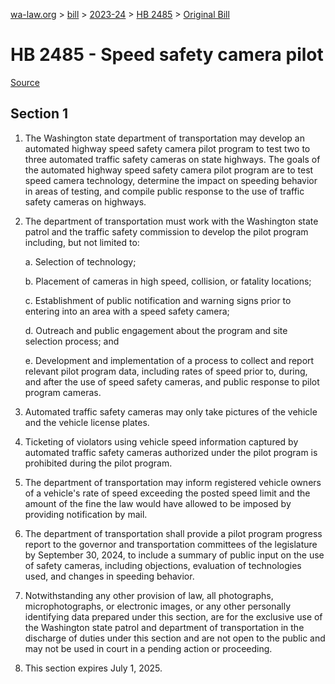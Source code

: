 [wa-law.org](/) > [bill](/bill/) > [2023-24](/bill/2023-24/) > [HB 2485](/bill/2023-24/hb/2485/) > [Original Bill](/bill/2023-24/hb/2485/1/)

# HB 2485 - Speed safety camera pilot

[Source](http://lawfilesext.leg.wa.gov/biennium/2023-24/Pdf/Bills/House%20Bills/2485.pdf)

## Section 1
1. The Washington state department of transportation may develop an automated highway speed safety camera pilot program to test two to three automated traffic safety cameras on state highways. The goals of the automated highway speed safety camera pilot program are to test speed camera technology, determine the impact on speeding behavior in areas of testing, and compile public response to the use of traffic safety cameras on highways.

2. The department of transportation must work with the Washington state patrol and the traffic safety commission to develop the pilot program including, but not limited to:

    a. Selection of technology;

    b. Placement of cameras in high speed, collision, or fatality locations;

    c. Establishment of public notification and warning signs prior to entering into an area with a speed safety camera;

    d. Outreach and public engagement about the program and site selection process; and

    e. Development and implementation of a process to collect and report relevant pilot program data, including rates of speed prior to, during, and after the use of speed safety cameras, and public response to pilot program cameras.

3. Automated traffic safety cameras may only take pictures of the vehicle and the vehicle license plates.

4. Ticketing of violators using vehicle speed information captured by automated traffic safety cameras authorized under the pilot program is prohibited during the pilot program.

5. The department of transportation may inform registered vehicle owners of a vehicle's rate of speed exceeding the posted speed limit and the amount of the fine the law would have allowed to be imposed by providing notification by mail.

6. The department of transportation shall provide a pilot program progress report to the governor and transportation committees of the legislature by September 30, 2024, to include a summary of public input on the use of safety cameras, including objections, evaluation of technologies used, and changes in speeding behavior.

7. Notwithstanding any other provision of law, all photographs, microphotographs, or electronic images, or any other personally identifying data prepared under this section, are for the exclusive use of the Washington state patrol and department of transportation in the discharge of duties under this section and are not open to the public and may not be used in court in a pending action or proceeding.

8. This section expires July 1, 2025.
